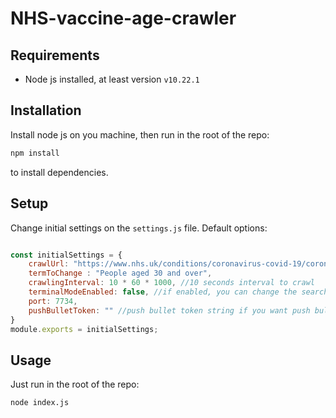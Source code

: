 # NHS-vaccine-age-crawler

##  Requirements
- Node js installed, at least version `v10.22.1`

## Installation
Install node js on you machine, then run in the root of the repo:
```bash
npm install
```
to install dependencies.

## Setup
Change initial settings on the `settings.js` file.
Default options:
```js

const initialSettings = {
    crawlUrl: "https://www.nhs.uk/conditions/coronavirus-covid-19/coronavirus-vaccination/who-can-get-the-vaccine/",
    termToChange : "People aged 30 and over",
    crawlingInterval: 10 * 60 * 1000, //10 seconds interval to crawl
    terminalModeEnabled: false, //if enabled, you can change the search term while the crawler is running
    port: 7734,
    pushBulletToken: "" //push bullet token string if you want push bullet integration
}
module.exports = initialSettings;
```

## Usage
Just run in the root of the repo:
```bash
node index.js
```
